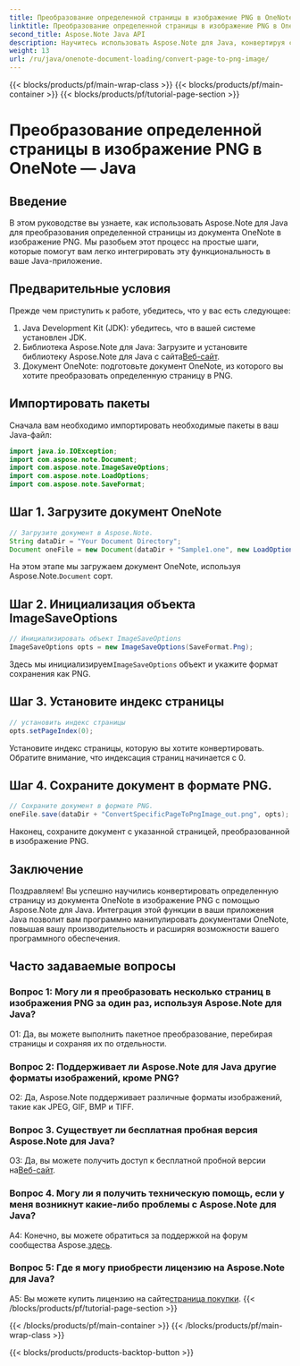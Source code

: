 ```yaml
---
title: Преобразование определенной страницы в изображение PNG в OneNote — Java
linktitle: Преобразование определенной страницы в изображение PNG в OneNote — Java
second_title: Aspose.Note Java API
description: Научитесь использовать Aspose.Note для Java, конвертируя страницу OneNote в PNG. Следуйте простым шагам, загрузите документ и установите параметры. Расширьте возможности Java-приложений с помощью этой функции.
weight: 13
url: /ru/java/onenote-document-loading/convert-page-to-png-image/
---
```


{{< blocks/products/pf/main-wrap-class >}}
{{< blocks/products/pf/main-container >}}
{{< blocks/products/pf/tutorial-page-section >}}

# Преобразование определенной страницы в изображение PNG в OneNote — Java

## Введение

В этом руководстве вы узнаете, как использовать Aspose.Note для Java для преобразования определенной страницы из документа OneNote в изображение PNG. Мы разобьем этот процесс на простые шаги, которые помогут вам легко интегрировать эту функциональность в ваше Java-приложение.

## Предварительные условия

Прежде чем приступить к работе, убедитесь, что у вас есть следующее:

1. Java Development Kit (JDK): убедитесь, что в вашей системе установлен JDK.
2.  Библиотека Aspose.Note для Java: Загрузите и установите библиотеку Aspose.Note для Java с сайта[Веб-сайт](https://releases.aspose.com/note/java/).
3. Документ OneNote: подготовьте документ OneNote, из которого вы хотите преобразовать определенную страницу в PNG.

## Импортировать пакеты

Сначала вам необходимо импортировать необходимые пакеты в ваш Java-файл:

```java
import java.io.IOException;
import com.aspose.note.Document;
import com.aspose.note.ImageSaveOptions;
import com.aspose.note.LoadOptions;
import com.aspose.note.SaveFormat;
```

## Шаг 1. Загрузите документ OneNote

```java
// Загрузите документ в Aspose.Note.
String dataDir = "Your Document Directory";
Document oneFile = new Document(dataDir + "Sample1.one", new LoadOptions());
```

 На этом этапе мы загружаем документ OneNote, используя Aspose.Note.`Document` сорт.

## Шаг 2. Инициализация объекта ImageSaveOptions

```java
// Инициализировать объект ImageSaveOptions
ImageSaveOptions opts = new ImageSaveOptions(SaveFormat.Png);
```

 Здесь мы инициализируем`ImageSaveOptions` объект и укажите формат сохранения как PNG.

## Шаг 3. Установите индекс страницы

```java
// установить индекс страницы
opts.setPageIndex(0);
```

Установите индекс страницы, которую вы хотите конвертировать. Обратите внимание, что индексация страниц начинается с 0.

## Шаг 4. Сохраните документ в формате PNG.

```java
// Сохраните документ в формате PNG.
oneFile.save(dataDir + "ConvertSpecificPageToPngImage_out.png", opts);
```

Наконец, сохраните документ с указанной страницей, преобразованной в изображение PNG.

## Заключение

Поздравляем! Вы успешно научились конвертировать определенную страницу из документа OneNote в изображение PNG с помощью Aspose.Note для Java. Интеграция этой функции в ваши приложения Java позволит вам программно манипулировать документами OneNote, повышая вашу производительность и расширяя возможности вашего программного обеспечения.

## Часто задаваемые вопросы

### Вопрос 1: Могу ли я преобразовать несколько страниц в изображения PNG за один раз, используя Aspose.Note для Java?

О1: Да, вы можете выполнить пакетное преобразование, перебирая страницы и сохраняя их по отдельности.

### Вопрос 2: Поддерживает ли Aspose.Note для Java другие форматы изображений, кроме PNG?

О2: Да, Aspose.Note поддерживает различные форматы изображений, такие как JPEG, GIF, BMP и TIFF.

### Вопрос 3. Существует ли бесплатная пробная версия Aspose.Note для Java?

 О3: Да, вы можете получить доступ к бесплатной пробной версии на[Веб-сайт](https://releases.aspose.com/).

### Вопрос 4. Могу ли я получить техническую помощь, если у меня возникнут какие-либо проблемы с Aspose.Note для Java?

 A4: Конечно, вы можете обратиться за поддержкой на форум сообщества Aspose.[здесь](https://forum.aspose.com/c/note/28).

### Вопрос 5: Где я могу приобрести лицензию на Aspose.Note для Java?

 A5: Вы можете купить лицензию на сайте[страница покупки](https://purchase.aspose.com/buy).
{{< /blocks/products/pf/tutorial-page-section >}}

{{< /blocks/products/pf/main-container >}}
{{< /blocks/products/pf/main-wrap-class >}}

{{< blocks/products/products-backtop-button >}}
